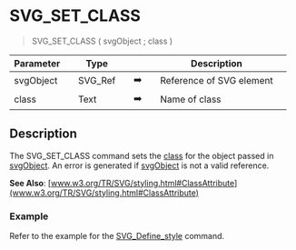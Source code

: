 <!-- SVG_SET_CLASS ( element ; class )
 -> element (Text)
 -> class (Text)-->
# SVG_SET_CLASS

> SVG_SET_CLASS ( svgObject ; class )

| Parameter |     | Type |     |     |     | Description |     |
| --- | --- | --- | --- | --- | --- | --- | --- |
| svgObject |     | SVG_Ref |     | ➡️ |     | Reference of SVG element |     |
| class |     | Text |     | ➡️ |     | Name of class |     |

## Description

The SVG_SET_CLASS command sets the [class](# "Name of class") for the object passed in [svgObject](# "Reference of SVG element"). An error is generated if [svgObject](# "Reference of SVG element") is not a valid reference.

**See Also**: [www.w3.org/TR/SVG/styling.html#ClassAttribute](www.w3.org/TR/SVG/styling.html#ClassAttribute)

### Example  

Refer to the example for the [SVG_Define_style](SVG_Define_style.md) command.

